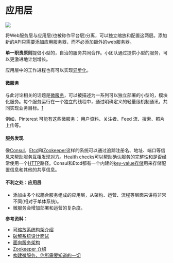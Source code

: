 # 应用层

![](https://camo.githubusercontent.com/feeb549c5b6e94f65c613635f7166dc26e0c7de7/687474703a2f2f692e696d6775722e636f6d2f7942355359776d2e706e67)

将Web服务层与应用层\(也被称作平台层\)分离，可以独立缩放和配置这两层。添加新的API只需要添加应用服务器，而不必添加额外的web服务器。

**单一职责原则**提倡小型的，自治的服务共同合作。小团队通过提供小型的服务，可以更激进地计划增长。

应用层中的工作进程也有可以实现[异步化](https://github.com/ZhuangZhe/system-design-primer/blob/master/README-zh-Hans.md#%E5%BC%82%E6%AD%A5)。

#### 微服务 <a id="wei-fu-wu"></a>

与此讨论相关的话题是[微服务](https://en.wikipedia.org/wiki/Microservices)，可以被描述为一系列可以独立部署的小型的，模块化服务。每个服务运行在一个独立的线程中，通过明确定义的轻量级机制通讯，共同实现业务目标。[1](https://smartbear.com/learn/api-design/what-are-microservices)​

例如，Pinterest 可能有这些微服务： 用户资料、关注者、Feed 流、搜索、照片上传等。

#### 服务发现 <a id="fu-wu-fa-xian"></a>

像[Consul](https://www.consul.io/docs/index.html)，[Etcd](https://coreos.com/etcd/docs/latest)和[Zookeeper](http://www.slideshare.net/sauravhaloi/introduction-to-apache-zookeeper)这样的系统可以通过追踪注册名、地址、端口等信息来帮助服务互相发现对方。[Health checks](https://www.consul.io/intro/getting-started/checks.html)可以帮助确认服务的完整性和是否经常使用一个[HTTP](https://github.com/ZhuangZhe/system-design-primer/blob/master/README-zh-Hans.md#%E8%B6%85%E6%96%87%E6%9C%AC%E4%BC%A0%E8%BE%93%E5%8D%8F%E8%AE%AEhttp)路径。Consul和Etcd都有一个内建的[key-value存储](https://github.com/ZhuangZhe/system-design-primer/blob/master/README-zh-Hans.md#%E9%94%AE-%E5%80%BC%E5%AD%98%E5%82%A8)用来存储配置信息和其他的共享信息。

#### 不利之处：应用层 <a id="bu-li-zhi-chu-ying-yong-ceng"></a>

* 添加由多个松耦合服务组成的应用层，从架构、运营、流程等层面来讲将非常不同\(相对于单体系统\)。
* 微服务会增加部署和运营的复杂度。

**参考资料：**

* ​[可缩放系统构架介绍](http://lethain.com/introduction-to-architecting-systems-for-scale)​
* ​[破解系统设计面试](http://www.puncsky.com/blog/2016-02-13-crack-the-system-design-interview)​
* ​[面向服务架构](https://en.wikipedia.org/wiki/Service-oriented_architecture)​
* ​[Zookeeper 介绍](http://www.slideshare.net/sauravhaloi/introduction-to-apache-zookeeper)​
* ​[构建微服务，你所需要知道的一切](https://cloudncode.wordpress.com/2016/07/22/msa-getting-started/)​



